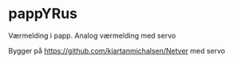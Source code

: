 # pappYRus
Værmelding i papp. Analog værmelding med servo

Bygger på https://github.com/kjartanmichalsen/Netver med servo
